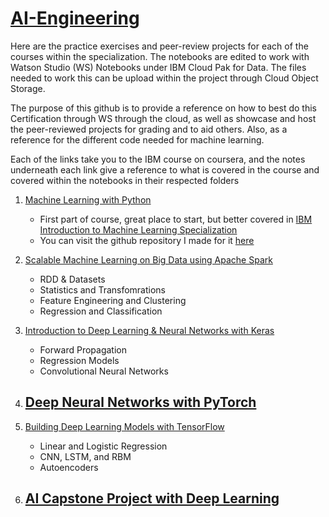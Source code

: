 # [AI-Engineering](https://www.coursera.org/professional-certificates/ai-engineer)

Here are the practice exercises and peer-review projects for each of the courses within the specialization.
The notebooks are edited to work with Watson Studio (WS) Notebooks under IBM Cloud Pak for Data.
The files needed to work this can be upload within the project through Cloud Object Storage.

The purpose of this github is to provide a reference on how to best do this Certification through WS through the cloud, as well as showcase and host the peer-reviewed projects for grading and to aid others. Also, as a reference for the different code needed for machine learning.

Each of the links take you to the IBM course on coursera, and the notes underneath each link give a reference to what is covered in the course and covered within the notebooks in their respected folders 

1. [Machine Learning with Python](https://www.coursera.org/learn/machine-learning-with-python)
   - First part of course, great place to start, but better covered in [IBM Introduction to Machine Learning Specialization](https://www.coursera.org/specializations/ibm-intro-machine-learning)
   - You can visit the github repository I made for it [here](https://github.com/IndianaDawson/IBM-Introduction-to-Machine-Learning-Specialization)

2. [Scalable Machine Learning on Big Data using Apache Spark](https://www.coursera.org/learn/machine-learning-big-data-apache-spark)
   - RDD & Datasets
   - Statistics and Transfomrations
   - Feature Engineering and Clustering
   - Regression and Classification

3. [Introduction to Deep Learning & Neural Networks with Keras](https://www.coursera.org/learn/introduction-to-deep-learning-with-keras)
   - Forward Propagation
   - Regression Models
   - Convolutional Neural Networks

4. [Deep Neural Networks with PyTorch](https://www.coursera.org/learn/deep-neural-networks-with-pytorch)
   - 

5. [Building Deep Learning Models with TensorFlow](https://www.coursera.org/learn/building-deep-learning-models-with-tensorflow)
   - Linear and Logistic Regression
   - CNN, LSTM, and RBM
   - Autoencoders
   
6. [AI Capstone Project with Deep Learning](https://www.coursera.org/learn/ai-deep-learning-capstone)
   - 
